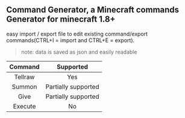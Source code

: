 ## Command Generator, a Minecraft commands Generator for minecraft 1.8+
easy import / export file to edit existing command/export commands(CTRL+I = import and CTRL+E = export).
> note: data is saved as json and easily readable

| Command | Supported |
| :-------------: |:-------------:|
| Tellraw          | Yes              |
| Summon | Partially supported |
| Give | Partially supported |
| Execute| No 
